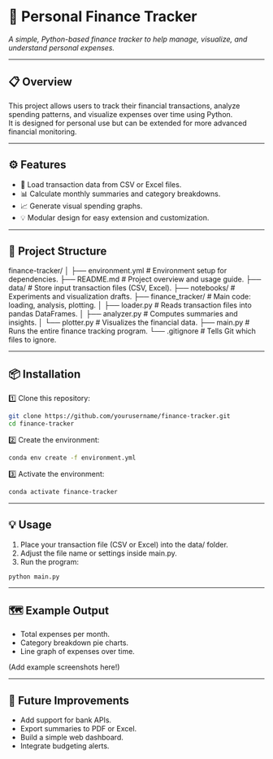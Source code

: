 # 💸 Personal Finance Tracker

_A simple, Python-based finance tracker to help manage, visualize, and understand personal expenses._

---

## 📋 Overview

This project allows users to track their financial transactions, analyze spending patterns, and visualize expenses over time using Python.  
It is designed for personal use but can be extended for more advanced financial monitoring.

---

## ⚙️ Features

- 💾 Load transaction data from CSV or Excel files.
- 📊 Calculate monthly summaries and category breakdowns.
- 📈 Generate visual spending graphs.
- 💡 Modular design for easy extension and customization.

---

## 🚀 Project Structure

finance-tracker/
│
├── environment.yml         # Environment setup for dependencies.
├── README.md               # Project overview and usage guide.
├── data/                   # Store input transaction files (CSV, Excel).
├── notebooks/              # Experiments and visualization drafts.
├── finance_tracker/        # Main code: loading, analysis, plotting.
│   ├── loader.py           # Reads transaction files into pandas DataFrames.
│   ├── analyzer.py         # Computes summaries and insights.
│   └── plotter.py          # Visualizes the financial data.
├── main.py                 # Runs the entire finance tracking program.
└── .gitignore              # Tells Git which files to ignore.

---

## 📦 Installation

1️⃣ Clone this repository:

```bash
git clone https://github.com/yourusername/finance-tracker.git
cd finance-tracker
```

2️⃣ Create the environment:

```bash
conda env create -f environment.yml
```

3️⃣ Activate the environment:

```bash
conda activate finance-tracker
```

---

## 💡 Usage

1. Place your transaction file (CSV or Excel) into the data/ folder.
2. Adjust the file name or settings inside main.py.
3. Run the program:

```bash
python main.py
```

---

## 🗺️ Example Output
- Total expenses per month.
- Category breakdown pie charts.
- Line graph of expenses over time.

(Add example screenshots here!)

---

## 🌱 Future Improvements
- Add support for bank APIs.
- Export summaries to PDF or Excel.
- Build a simple web dashboard.
- Integrate budgeting alerts.